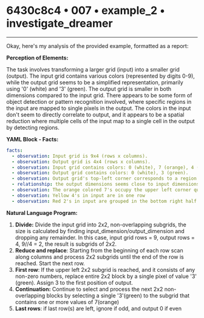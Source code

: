 # 6430c8c4 • 007 • example_2 • investigate_dreamer

---
Okay, here's my analysis of the provided example, formatted as a report:

**Perception of Elements:**

The task involves transforming a larger grid (input) into a smaller grid (output). The input grid contains various colors (represented by digits 0-9), while the output grid seems to be a simplified representation, primarily using '0' (white) and '3' (green). The output grid is smaller in both dimensions compared to the input grid. There appears to be some form of object detection or pattern recognition involved, where specific regions in the input are mapped to single pixels in the output. The colors in the input don't seem to directly correlate to output, and it appears to be a spatial reduction where multiple cells of the input map to a single cell in the output by detecting regions.

**YAML Block - Facts:**



```yaml
facts:
  - observation: Input grid is 9x4 (rows x columns).
  - observation: Output grid is 4x4 (rows x columns).
  - observation: Input grid contains colors: 0 (white), 7 (orange), 4 (yellow), 2 (red).
  - observation: Output grid contains colors: 0 (white), 3 (green).
  - observation: Output grid's top-left corner corresponds to a region in the input grid containing 0s, and 7s (white and orange), and is represented as a 3(green) or a 0(white) in the output based on criteria
  - relationship: the output dimensions seems close to input dimensions / 2, dropping remainders
  - observation: The orange colored 7's occupy the upper left corner quadrant of the input
  - observation: Yellow 4's in input are in one row
  - observation: Red 2's in input are grouped in the bottom right half of the grid, interspered with 0's (white)

```



**Natural Language Program:**

1.  **Divide:** Divide the input grid into 2x2, non-overlapping subgrids, the size is calculated by finding input_dimension/output_dimension and dropping any remainder. In this case, input grid rows = 9, output rows = 4, 9//4 = 2, the result is subgrids of 2x2.
2.  **Reduce and replace**: Starting from the beginning of each row scan along columns and process 2x2 subgrids until the end of the row is reached.  Start the next row.
3. **First row**: If the upper left 2x2 subgrid is reached, and it consists of any non-zero numbers, replace entire 2x2 block by a single pixel of value '3' (green). Assign 3 to the first position of output.
4. **Continuation:** Continue to select and process the next 2x2 non-overlapping blocks by selecting a single '3'(green) to the subgrid that contains one or more values of 7(orange)
5. **Last rows**: if last row(s) are left, ignore if odd, and output 0 if even



